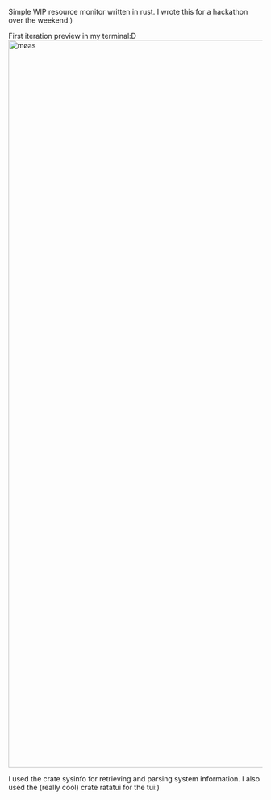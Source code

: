 Simple WIP resource monitor written in rust. I wrote this for a hackathon over the weekend:)

First iteration preview in my terminal:D
<img width="1440" alt="møas" src="https://github.com/user-attachments/assets/2eb1924f-0081-460a-be30-5919fd74f0d5" />

I used the crate sysinfo for retrieving and parsing system information.
I also used the (really cool) crate ratatui for the tui:)

